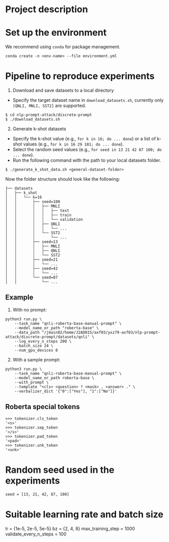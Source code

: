 # Project description

# Set up the environment
We recommend using `conda` for package management.
```
conda create -n <env-name> --file environment.yml
```

# Pipeline to reproduce experiments
1. Download and save datasets to a local directory
- Specify the target dataset name in `download_datasets.sh`, currently only `[QNLI, MNLI, SST2]` are supported.
```
$ cd nlp-prompt-attack/discrete-prompt
$ ./download_datasets.sh
```
2. Generate k-shot datasets
- Specify the k-shot value (e.g., `for k in 16; do ... done`) or a list of k-shot values (e.g., `for k in 16 29 101; do ... done`).
- Select the random seed values (e.g., `for seed in 13 21 42 87 100; do ... done`).
- Run the following command with the path to your local datasets folder.
```
$ ./generate_k_shot_data.sh <general-dataset-folder>
```
Now the folder structure should look like the following:
```
├── datasets
│   ├── k_shot
│   │   └── k=16
│   │       ├── seed=100
│   │       │   ├── MNLI
│   │       │   │   ├── test
│   │       │   │   ├── train
│   │       │   │   └── validation
│   │       │   ├── QNLI
│   │       │   │   └── ...
│   │       │   └── SST2
│   │       │       └── ...
│   │       ├── seed=13
│   │       │   ├── MNLI
│   │       │   ├── QNLI
│   │       │   └── SST2
│   │       ├── seed=21
│   │       │   └── ...
│   │       ├── seed=42
│   │       │   └── ...
│   │       └── seed=87
│   │           └── ...
```
## Example
1. With no prompt:
```
python3 run.py \
    --task_name "qnli-roberta-base-manual-prompt" \
    --model_name_or_path "roberta-base" \
    --data_path "/jmain02/home/J2AD015/axf03/yxz79-axf03/nlp-prompt-attack/discrete-prompt/datasets/qnli" \
    --log_every_n_steps 200 \
    --batch_size 24 \
    --num_gpu_devices 8
```
2. With a sample prompt:
```
python3 run.py \
    --task_name "qnli-roberta-base-manual-prompt" \
    --model_name_or_path roberta-base \
    --with_prompt \
    --template "<cls> <question> ? <mask> , <answer> ." \
    --verbalizer_dict '{"0":["Yes"], "1":["No"]}'
```
## Roberta special tokens
```
>>> tokenizer.cls_token
'<s>'
>>> tokenizer.sep_token
'</s>'
>>> tokenizer.pad_token
'<pad>'
>>> tokenizer.unk_token
'<unk>'
```

# Random seed used in the experiments
`seed = [13, 21, 42, 87, 100]`

# Suitable learning rate and batch size
lr = {1e-5, 2e-5, 5e-5}
bz = {2, 4, 8}
max_training_step = 1000
validate_every_n_steps = 100